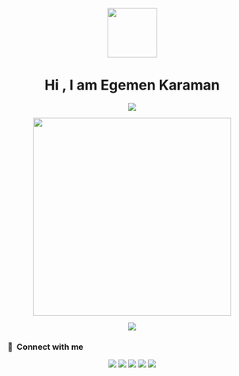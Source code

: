 <p align="center"><img  width="100px" src="https://github.com/yusufekrembm/yusufekrembm/assets/88238748/858bd1be-18ba-489a-ac56-385e7b74132e"></p>

<h1 align="center">Hi , I am Egemen Karaman </h1>

<p align="center" width="250px"></p>

<p align="center"><img src="https://github-readme-stats.vercel.app/api/top-langs/?username=egemenkaraman&layout=compact&hide=TSQL&theme=chartreuse-dark"></p>
<p align="center" ><img src="https://github-readme-stats.vercel.app/api?username=egemenkaraman&count_private=true&show_icons=true&&theme=chartreuse-dark&include_all_commits=true" width="400"></p> 
<p align="center" ><img src="https://github-readme-streak-stats.herokuapp.com/?user=egemenkaraman&theme=chartreuse-dark"></p>

### :link: &nbsp;Connect with me

<p align="center">
<a href="https://yusufekremunlu.com/"><img src="https://img.shields.io/badge/-yusufekremunlu-3423A6?style=for-the-badge&logo=Google-Chrome&logoColor=white"/></a>
<a href="https://linkedin.com/in/yusufekrembm"><img src="https://img.shields.io/badge/-YusufEkrem-0077B5?style=for-the-badge&logo=Linkedin&logoColor=white"/></a>
<a href="mailto:yusufekremunlu@gmail.com"><img src="https://img.shields.io/badge/-yusufekremunlu@gmail.com-D14836?style=for-the-badge&logo=Gmail&logoColor=white"/></a>
<a href="https://instagram.com/yusufeekrem"><img src="https://img.shields.io/badge/-yusufeekrem-E4405F?style=for-the-badge&logo=Instagram&logoColor=white"/></a>
<a href="https://twitter.com/YusufEkrem17"><img src="https://img.shields.io/badge/-YusufEkrem17-1DA1F2?style=for-the-badge&logo=twitter&logoColor=white"/></a>
</p>
